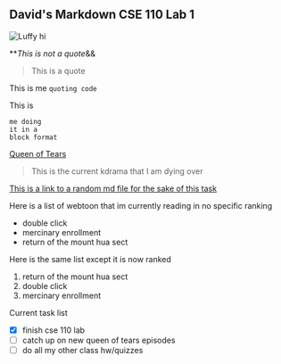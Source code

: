 ## David's Markdown CSE 110 Lab 1

![Luffy hi](https://ih1.redbubble.net/image.4430665649.5073/raf,360x360,075,t,fafafa:ca443f4786.jpg)

**_This is not a quote_&&
> This is a quote

This is me `quoting code`

This is
```
me doing
it in a
block format
```

[Queen of Tears](https://mydramalist.com/725367-untitled-park-ji-eun-project)
> This is the current kdrama that I am dying over

[This is a link to a random md file for the sake of this task](/random.md)

Here is a list of webtoon that im currently reading in no specific ranking
- double click
- mercinary enrollment
- return of the mount hua sect

Here is the same list except it is now ranked
1. return of the mount hua sect
2. double click
3. mercinary enrollment

Current task list
- [x] finish cse 110 lab
- [ ] catch up on new queen of tears episodes
- [ ] do all my other class hw/quizzes
